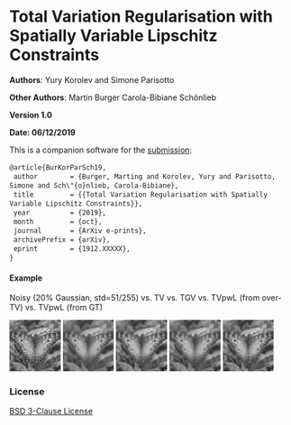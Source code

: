 # Total Variation Regularisation with Spatially Variable Lipschitz Constraints

**Authors**: Yury Korolev and Simone Parisotto

**Other Authors**: 
Martin Burger
Carola-Bibiane Schönlieb

**Version 1.0**

**Date: 06/12/2019**

This is a companion software for the [submission](https://arxiv.org/pdf/1912.XXXXX.pdf):

```
@article{BurKorParSch19,
 author        = {Burger, Marting and Korolev, Yury and Parisotto, Simone and Sch\"{o}nlieb, Carola-Bibiane},
 title         = {{Total Variation Regularisation with Spatially Variable Lipschitz Constraints}},
 year          = {2019},
 month         = {oct}, 
 journal       = {ArXiv e-prints},
 archivePrefix = {arXiv},
 eprint        = {1912.XXXXX},
}
```

#### Example
Noisy (20% Gaussian, std=51/255) vs. TV vs. TGV vs. TVpwL (from over-TV) vs. TVpwL (from GT)

<img src="./results/u_noise.png" width=18%> <img src="./results/u_TV_PDHG_SSIM0.64412_PSNR23.805_cputime16.99.png" width=18%> <img src="./results/u_TGV_PDHG_SSIM0.68934_PSNR24.5645_cputime111.42.png" width=18%> <img src="./results/u_TVpwL_PDHG_over_TV_SSIM0.67273_PSNR24.0509_cputime38.13.png" width=18%>  <img src="./results/u_TVpwL_PDHG_GT_SSIM0.82569_PSNR27.008_cputime17.07.png" width=18%> 

### License
[BSD 3-Clause License](https://opensource.org/licenses/BSD-3-Clause)
